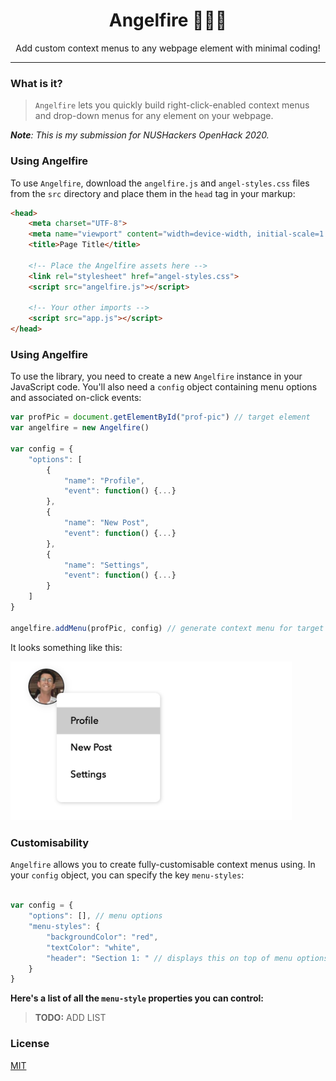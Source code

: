 <h1 align="center">Angelfire 👼🏻🔥</h1>
<p align="center">Add custom context menus to any webpage element with minimal coding!</p>

---

### What is it?

> `Angelfire` lets you quickly build right-click-enabled context menus and drop-down menus for any element on your webpage. 

***Note**: This is my submission for NUSHackers OpenHack 2020.*

### Using Angelfire

To use `Angelfire`, download the `angelfire.js` and `angel-styles.css` files from the `src` directory and place them in the `head` tag in your markup:

```html
<head>
	<meta charset="UTF-8">
	<meta name="viewport" content="width=device-width, initial-scale=1.0">
	<title>Page Title</title>
	
	<!-- Place the Angelfire assets here -->
	<link rel="stylesheet" href="angel-styles.css">
	<script src="angelfire.js"></script>
	
	<!-- Your other imports -->
	<script src="app.js"></script>
</head>
```

### Using Angelfire

To use the library, you need to create a new `Angelfire` instance in your JavaScript code. You'll also need a `config` object containing menu options and associated on-click events:

```javascript
var profPic = document.getElementById("prof-pic") // target element 
var angelfire = new Angelfire()

var config = {
	"options": [
		{
			"name": "Profile",
			"event": function() {...}
		},
		{
			"name": "New Post",
			"event": function() {...}
		},
		{
			"name": "Settings",
			"event": function() {...}
		}
	]
}

angelfire.addMenu(profPic, config) // generate context menu for target element
```

It looks something like this:

<img src="assets/demo-pic.jpeg" width="450px" alt="demo-pic">

### Customisability

`Angelfire` allows you to create fully-customisable context menus using. In your `config` object, you can specify the key `menu-styles`:

```javascript

var config = {
	"options": [], // menu options
	"menu-styles": {
		"backgroundColor": "red",
		"textColor": "white",
		"header": "Section 1: " // displays this on top of menu options
	}
}

```

**Here's a list of all the `menu-style` properties you can control:**

> **TODO:** ADD LIST

### License

[MIT](https://github.com/rish-16/Angelfire/blob/master/LICENSE)